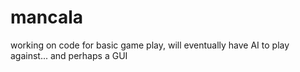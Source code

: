 # mancala
working on code for basic game play, will eventually have AI to play against... and perhaps a GUI
